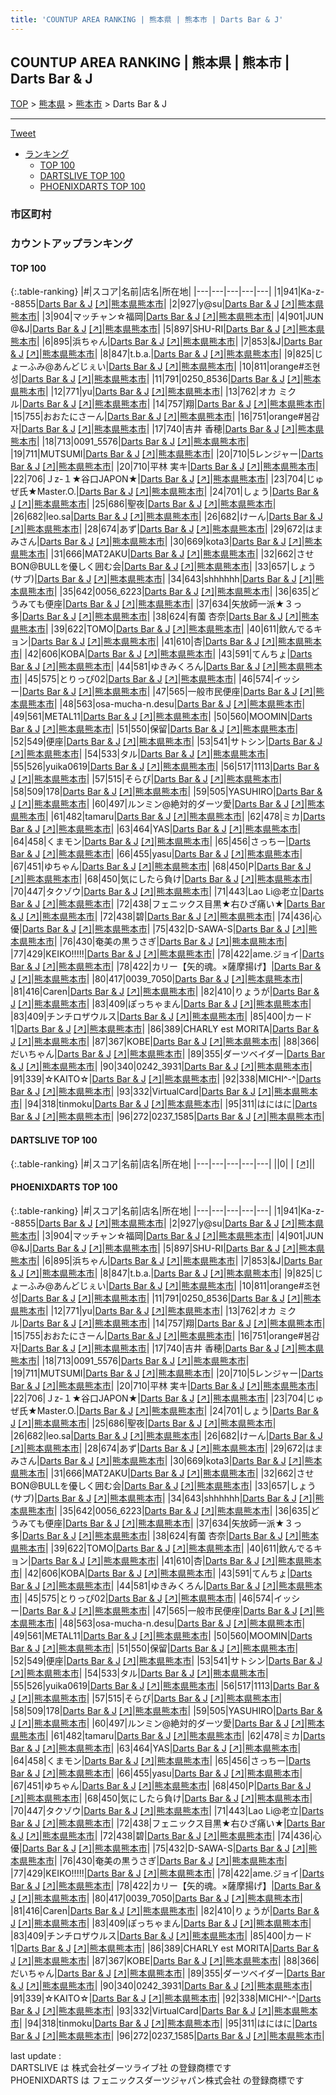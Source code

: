 ```yaml
---
title: 'COUNTUP AREA RANKING | 熊本県 | 熊本市 | Darts Bar & J'
---
```

## COUNTUP AREA RANKING | 熊本県 | 熊本市 | Darts Bar & J

[TOP](/darts/rank/) > [熊本県](/darts/rank/熊本県/) > [熊本市](/darts/rank/熊本県/熊本市/) > Darts Bar & J

___

<a href="https://twitter.com/share?ref_src=twsrc%5Etfw" data-text="COUNTUP AREA RANKING | 熊本県熊本市Darts Bar & J" class="twitter-share-button" data-hashtags="DARTSLIVE,PHOENIXDARTS,darts,ダーツ" data-show-count="false">Tweet</a>

* [ランキング](#カウントアップランキング)
    * [TOP 100](#top-100)
    * [DARTSLIVE TOP 100](#dartslive-top-100)
    * [PHOENIXDARTS TOP 100](#phoenixdarts-top-100)

### 市区町村

<ul>

</ul>

### カウントアップランキング

#### TOP 100



{:.table-ranking}
|#|スコア|名前|店名|所在地|
|---|---|---|---|---|
|1|941|<span class="rank-name-pd">Ka-z--8855</span>|<a href="/darts/rank/shops/91970.html">Darts Bar & J</a> <a href="https://vs.phoenixdarts.com/jp/shop/shopDetailInfo/s_91970?s_seq=91970">[↗]</a>|<a href="/darts/rank/熊本県/熊本市">熊本県熊本市</a>|
|2|927|<span class="rank-name-pd">y@su</span>|<a href="/darts/rank/shops/91970.html">Darts Bar & J</a> <a href="https://vs.phoenixdarts.com/jp/shop/shopDetailInfo/s_91970?s_seq=91970">[↗]</a>|<a href="/darts/rank/熊本県/熊本市">熊本県熊本市</a>|
|3|904|<span class="rank-name-pd">マッチャン☆福岡</span>|<a href="/darts/rank/shops/91970.html">Darts Bar & J</a> <a href="https://vs.phoenixdarts.com/jp/shop/shopDetailInfo/s_91970?s_seq=91970">[↗]</a>|<a href="/darts/rank/熊本県/熊本市">熊本県熊本市</a>|
|4|901|<span class="rank-name-pd">JUN @&amp;J</span>|<a href="/darts/rank/shops/91970.html">Darts Bar & J</a> <a href="https://vs.phoenixdarts.com/jp/shop/shopDetailInfo/s_91970?s_seq=91970">[↗]</a>|<a href="/darts/rank/熊本県/熊本市">熊本県熊本市</a>|
|5|897|<span class="rank-name-pd">SHU-RI</span>|<a href="/darts/rank/shops/91970.html">Darts Bar & J</a> <a href="https://vs.phoenixdarts.com/jp/shop/shopDetailInfo/s_91970?s_seq=91970">[↗]</a>|<a href="/darts/rank/熊本県/熊本市">熊本県熊本市</a>|
|6|895|<span class="rank-name-pd">浜ちゃん</span>|<a href="/darts/rank/shops/91970.html">Darts Bar & J</a> <a href="https://vs.phoenixdarts.com/jp/shop/shopDetailInfo/s_91970?s_seq=91970">[↗]</a>|<a href="/darts/rank/熊本県/熊本市">熊本県熊本市</a>|
|7|853|<span class="rank-name-pd">&amp;J</span>|<a href="/darts/rank/shops/91970.html">Darts Bar & J</a> <a href="https://vs.phoenixdarts.com/jp/shop/shopDetailInfo/s_91970?s_seq=91970">[↗]</a>|<a href="/darts/rank/熊本県/熊本市">熊本県熊本市</a>|
|8|847|<span class="rank-name-pd">t.b.a.</span>|<a href="/darts/rank/shops/91970.html">Darts Bar & J</a> <a href="https://vs.phoenixdarts.com/jp/shop/shopDetailInfo/s_91970?s_seq=91970">[↗]</a>|<a href="/darts/rank/熊本県/熊本市">熊本県熊本市</a>|
|9|825|<span class="rank-name-pd">じょーふみ@あんどじぇい</span>|<a href="/darts/rank/shops/91970.html">Darts Bar & J</a> <a href="https://vs.phoenixdarts.com/jp/shop/shopDetailInfo/s_91970?s_seq=91970">[↗]</a>|<a href="/darts/rank/熊本県/熊本市">熊本県熊本市</a>|
|10|811|<span class="rank-name-pd">orange#조현성</span>|<a href="/darts/rank/shops/91970.html">Darts Bar & J</a> <a href="https://vs.phoenixdarts.com/jp/shop/shopDetailInfo/s_91970?s_seq=91970">[↗]</a>|<a href="/darts/rank/熊本県/熊本市">熊本県熊本市</a>|
|11|791|<span class="rank-name-pd">0250_8536</span>|<a href="/darts/rank/shops/91970.html">Darts Bar & J</a> <a href="https://vs.phoenixdarts.com/jp/shop/shopDetailInfo/s_91970?s_seq=91970">[↗]</a>|<a href="/darts/rank/熊本県/熊本市">熊本県熊本市</a>|
|12|771|<span class="rank-name-pd">yu</span>|<a href="/darts/rank/shops/91970.html">Darts Bar & J</a> <a href="https://vs.phoenixdarts.com/jp/shop/shopDetailInfo/s_91970?s_seq=91970">[↗]</a>|<a href="/darts/rank/熊本県/熊本市">熊本県熊本市</a>|
|13|762|<span class="rank-name-pd">オカ ミクル</span>|<a href="/darts/rank/shops/91970.html">Darts Bar & J</a> <a href="https://vs.phoenixdarts.com/jp/shop/shopDetailInfo/s_91970?s_seq=91970">[↗]</a>|<a href="/darts/rank/熊本県/熊本市">熊本県熊本市</a>|
|14|757|<span class="rank-name-pd">翔</span>|<a href="/darts/rank/shops/91970.html">Darts Bar & J</a> <a href="https://vs.phoenixdarts.com/jp/shop/shopDetailInfo/s_91970?s_seq=91970">[↗]</a>|<a href="/darts/rank/熊本県/熊本市">熊本県熊本市</a>|
|15|755|<span class="rank-name-pd">おおたにさーん</span>|<a href="/darts/rank/shops/91970.html">Darts Bar & J</a> <a href="https://vs.phoenixdarts.com/jp/shop/shopDetailInfo/s_91970?s_seq=91970">[↗]</a>|<a href="/darts/rank/熊本県/熊本市">熊本県熊本市</a>|
|16|751|<span class="rank-name-pd">orange#봄감자</span>|<a href="/darts/rank/shops/91970.html">Darts Bar & J</a> <a href="https://vs.phoenixdarts.com/jp/shop/shopDetailInfo/s_91970?s_seq=91970">[↗]</a>|<a href="/darts/rank/熊本県/熊本市">熊本県熊本市</a>|
|17|740|<span class="rank-name-pd"><span class="pro-icon-pd"></span>吉井 香穂</span>|<a href="/darts/rank/shops/91970.html">Darts Bar & J</a> <a href="https://vs.phoenixdarts.com/jp/shop/shopDetailInfo/s_91970?s_seq=91970">[↗]</a>|<a href="/darts/rank/熊本県/熊本市">熊本県熊本市</a>|
|18|713|<span class="rank-name-pd">0091_5576</span>|<a href="/darts/rank/shops/91970.html">Darts Bar & J</a> <a href="https://vs.phoenixdarts.com/jp/shop/shopDetailInfo/s_91970?s_seq=91970">[↗]</a>|<a href="/darts/rank/熊本県/熊本市">熊本県熊本市</a>|
|19|711|<span class="rank-name-pd">MUTSUMI</span>|<a href="/darts/rank/shops/91970.html">Darts Bar & J</a> <a href="https://vs.phoenixdarts.com/jp/shop/shopDetailInfo/s_91970?s_seq=91970">[↗]</a>|<a href="/darts/rank/熊本県/熊本市">熊本県熊本市</a>|
|20|710|<span class="rank-name-pd">5レンジャー</span>|<a href="/darts/rank/shops/91970.html">Darts Bar & J</a> <a href="https://vs.phoenixdarts.com/jp/shop/shopDetailInfo/s_91970?s_seq=91970">[↗]</a>|<a href="/darts/rank/熊本県/熊本市">熊本県熊本市</a>|
|20|710|<span class="rank-name-pd">平林 実キ</span>|<a href="/darts/rank/shops/91970.html">Darts Bar & J</a> <a href="https://vs.phoenixdarts.com/jp/shop/shopDetailInfo/s_91970?s_seq=91970">[↗]</a>|<a href="/darts/rank/熊本県/熊本市">熊本県熊本市</a>|
|22|706|<span class="rank-name-pd">Ｊz-１★谷口JAPON★</span>|<a href="/darts/rank/shops/91970.html">Darts Bar & J</a> <a href="https://vs.phoenixdarts.com/jp/shop/shopDetailInfo/s_91970?s_seq=91970">[↗]</a>|<a href="/darts/rank/熊本県/熊本市">熊本県熊本市</a>|
|23|704|<span class="rank-name-pd">じゅぜ氏★Master.O.</span>|<a href="/darts/rank/shops/91970.html">Darts Bar & J</a> <a href="https://vs.phoenixdarts.com/jp/shop/shopDetailInfo/s_91970?s_seq=91970">[↗]</a>|<a href="/darts/rank/熊本県/熊本市">熊本県熊本市</a>|
|24|701|<span class="rank-name-pd">しょう</span>|<a href="/darts/rank/shops/91970.html">Darts Bar & J</a> <a href="https://vs.phoenixdarts.com/jp/shop/shopDetailInfo/s_91970?s_seq=91970">[↗]</a>|<a href="/darts/rank/熊本県/熊本市">熊本県熊本市</a>|
|25|686|<span class="rank-name-pd">聖夜</span>|<a href="/darts/rank/shops/91970.html">Darts Bar & J</a> <a href="https://vs.phoenixdarts.com/jp/shop/shopDetailInfo/s_91970?s_seq=91970">[↗]</a>|<a href="/darts/rank/熊本県/熊本市">熊本県熊本市</a>|
|26|682|<span class="rank-name-pd">leo.sa</span>|<a href="/darts/rank/shops/91970.html">Darts Bar & J</a> <a href="https://vs.phoenixdarts.com/jp/shop/shopDetailInfo/s_91970?s_seq=91970">[↗]</a>|<a href="/darts/rank/熊本県/熊本市">熊本県熊本市</a>|
|26|682|<span class="rank-name-pd">けーん</span>|<a href="/darts/rank/shops/91970.html">Darts Bar & J</a> <a href="https://vs.phoenixdarts.com/jp/shop/shopDetailInfo/s_91970?s_seq=91970">[↗]</a>|<a href="/darts/rank/熊本県/熊本市">熊本県熊本市</a>|
|28|674|<span class="rank-name-pd">あず</span>|<a href="/darts/rank/shops/91970.html">Darts Bar & J</a> <a href="https://vs.phoenixdarts.com/jp/shop/shopDetailInfo/s_91970?s_seq=91970">[↗]</a>|<a href="/darts/rank/熊本県/熊本市">熊本県熊本市</a>|
|29|672|<span class="rank-name-pd">はまみさん</span>|<a href="/darts/rank/shops/91970.html">Darts Bar & J</a> <a href="https://vs.phoenixdarts.com/jp/shop/shopDetailInfo/s_91970?s_seq=91970">[↗]</a>|<a href="/darts/rank/熊本県/熊本市">熊本県熊本市</a>|
|30|669|<span class="rank-name-pd">kota3</span>|<a href="/darts/rank/shops/91970.html">Darts Bar & J</a> <a href="https://vs.phoenixdarts.com/jp/shop/shopDetailInfo/s_91970?s_seq=91970">[↗]</a>|<a href="/darts/rank/熊本県/熊本市">熊本県熊本市</a>|
|31|666|<span class="rank-name-pd">MAT2AKU</span>|<a href="/darts/rank/shops/91970.html">Darts Bar & J</a> <a href="https://vs.phoenixdarts.com/jp/shop/shopDetailInfo/s_91970?s_seq=91970">[↗]</a>|<a href="/darts/rank/熊本県/熊本市">熊本県熊本市</a>|
|32|662|<span class="rank-name-pd">させBON@BULLを優しく囲む会</span>|<a href="/darts/rank/shops/91970.html">Darts Bar & J</a> <a href="https://vs.phoenixdarts.com/jp/shop/shopDetailInfo/s_91970?s_seq=91970">[↗]</a>|<a href="/darts/rank/熊本県/熊本市">熊本県熊本市</a>|
|33|657|<span class="rank-name-pd">しょう(サブ)</span>|<a href="/darts/rank/shops/91970.html">Darts Bar & J</a> <a href="https://vs.phoenixdarts.com/jp/shop/shopDetailInfo/s_91970?s_seq=91970">[↗]</a>|<a href="/darts/rank/熊本県/熊本市">熊本県熊本市</a>|
|34|643|<span class="rank-name-pd">shhhhhh</span>|<a href="/darts/rank/shops/91970.html">Darts Bar & J</a> <a href="https://vs.phoenixdarts.com/jp/shop/shopDetailInfo/s_91970?s_seq=91970">[↗]</a>|<a href="/darts/rank/熊本県/熊本市">熊本県熊本市</a>|
|35|642|<span class="rank-name-pd">0056_6223</span>|<a href="/darts/rank/shops/91970.html">Darts Bar & J</a> <a href="https://vs.phoenixdarts.com/jp/shop/shopDetailInfo/s_91970?s_seq=91970">[↗]</a>|<a href="/darts/rank/熊本県/熊本市">熊本県熊本市</a>|
|36|635|<span class="rank-name-pd">どうみても便座</span>|<a href="/darts/rank/shops/91970.html">Darts Bar & J</a> <a href="https://vs.phoenixdarts.com/jp/shop/shopDetailInfo/s_91970?s_seq=91970">[↗]</a>|<a href="/darts/rank/熊本県/熊本市">熊本県熊本市</a>|
|37|634|<span class="rank-name-pd">矢放師一派★３っ多</span>|<a href="/darts/rank/shops/91970.html">Darts Bar & J</a> <a href="https://vs.phoenixdarts.com/jp/shop/shopDetailInfo/s_91970?s_seq=91970">[↗]</a>|<a href="/darts/rank/熊本県/熊本市">熊本県熊本市</a>|
|38|624|<span class="rank-name-pd">有薗 杏奈</span>|<a href="/darts/rank/shops/91970.html">Darts Bar & J</a> <a href="https://vs.phoenixdarts.com/jp/shop/shopDetailInfo/s_91970?s_seq=91970">[↗]</a>|<a href="/darts/rank/熊本県/熊本市">熊本県熊本市</a>|
|39|622|<span class="rank-name-pd">TOMO</span>|<a href="/darts/rank/shops/91970.html">Darts Bar & J</a> <a href="https://vs.phoenixdarts.com/jp/shop/shopDetailInfo/s_91970?s_seq=91970">[↗]</a>|<a href="/darts/rank/熊本県/熊本市">熊本県熊本市</a>|
|40|611|<span class="rank-name-pd">飲んでるキョン</span>|<a href="/darts/rank/shops/91970.html">Darts Bar & J</a> <a href="https://vs.phoenixdarts.com/jp/shop/shopDetailInfo/s_91970?s_seq=91970">[↗]</a>|<a href="/darts/rank/熊本県/熊本市">熊本県熊本市</a>|
|41|610|<span class="rank-name-pd">杏</span>|<a href="/darts/rank/shops/91970.html">Darts Bar & J</a> <a href="https://vs.phoenixdarts.com/jp/shop/shopDetailInfo/s_91970?s_seq=91970">[↗]</a>|<a href="/darts/rank/熊本県/熊本市">熊本県熊本市</a>|
|42|606|<span class="rank-name-pd">KOBA</span>|<a href="/darts/rank/shops/91970.html">Darts Bar & J</a> <a href="https://vs.phoenixdarts.com/jp/shop/shopDetailInfo/s_91970?s_seq=91970">[↗]</a>|<a href="/darts/rank/熊本県/熊本市">熊本県熊本市</a>|
|43|591|<span class="rank-name-pd">てんちょ</span>|<a href="/darts/rank/shops/91970.html">Darts Bar & J</a> <a href="https://vs.phoenixdarts.com/jp/shop/shopDetailInfo/s_91970?s_seq=91970">[↗]</a>|<a href="/darts/rank/熊本県/熊本市">熊本県熊本市</a>|
|44|581|<span class="rank-name-pd">ゆきみくろん</span>|<a href="/darts/rank/shops/91970.html">Darts Bar & J</a> <a href="https://vs.phoenixdarts.com/jp/shop/shopDetailInfo/s_91970?s_seq=91970">[↗]</a>|<a href="/darts/rank/熊本県/熊本市">熊本県熊本市</a>|
|45|575|<span class="rank-name-pd">とりっぴ02</span>|<a href="/darts/rank/shops/91970.html">Darts Bar & J</a> <a href="https://vs.phoenixdarts.com/jp/shop/shopDetailInfo/s_91970?s_seq=91970">[↗]</a>|<a href="/darts/rank/熊本県/熊本市">熊本県熊本市</a>|
|46|574|<span class="rank-name-pd">イッシー</span>|<a href="/darts/rank/shops/91970.html">Darts Bar & J</a> <a href="https://vs.phoenixdarts.com/jp/shop/shopDetailInfo/s_91970?s_seq=91970">[↗]</a>|<a href="/darts/rank/熊本県/熊本市">熊本県熊本市</a>|
|47|565|<span class="rank-name-pd">一般市民便座</span>|<a href="/darts/rank/shops/91970.html">Darts Bar & J</a> <a href="https://vs.phoenixdarts.com/jp/shop/shopDetailInfo/s_91970?s_seq=91970">[↗]</a>|<a href="/darts/rank/熊本県/熊本市">熊本県熊本市</a>|
|48|563|<span class="rank-name-pd">osa-mucha-n.desu</span>|<a href="/darts/rank/shops/91970.html">Darts Bar & J</a> <a href="https://vs.phoenixdarts.com/jp/shop/shopDetailInfo/s_91970?s_seq=91970">[↗]</a>|<a href="/darts/rank/熊本県/熊本市">熊本県熊本市</a>|
|49|561|<span class="rank-name-pd">METAL11</span>|<a href="/darts/rank/shops/91970.html">Darts Bar & J</a> <a href="https://vs.phoenixdarts.com/jp/shop/shopDetailInfo/s_91970?s_seq=91970">[↗]</a>|<a href="/darts/rank/熊本県/熊本市">熊本県熊本市</a>|
|50|560|<span class="rank-name-pd">MOOMIN</span>|<a href="/darts/rank/shops/91970.html">Darts Bar & J</a> <a href="https://vs.phoenixdarts.com/jp/shop/shopDetailInfo/s_91970?s_seq=91970">[↗]</a>|<a href="/darts/rank/熊本県/熊本市">熊本県熊本市</a>|
|51|550|<span class="rank-name-pd">保留</span>|<a href="/darts/rank/shops/91970.html">Darts Bar & J</a> <a href="https://vs.phoenixdarts.com/jp/shop/shopDetailInfo/s_91970?s_seq=91970">[↗]</a>|<a href="/darts/rank/熊本県/熊本市">熊本県熊本市</a>|
|52|549|<span class="rank-name-pd">便座</span>|<a href="/darts/rank/shops/91970.html">Darts Bar & J</a> <a href="https://vs.phoenixdarts.com/jp/shop/shopDetailInfo/s_91970?s_seq=91970">[↗]</a>|<a href="/darts/rank/熊本県/熊本市">熊本県熊本市</a>|
|53|541|<span class="rank-name-pd">サトシン</span>|<a href="/darts/rank/shops/91970.html">Darts Bar & J</a> <a href="https://vs.phoenixdarts.com/jp/shop/shopDetailInfo/s_91970?s_seq=91970">[↗]</a>|<a href="/darts/rank/熊本県/熊本市">熊本県熊本市</a>|
|54|533|<span class="rank-name-pd">タル</span>|<a href="/darts/rank/shops/91970.html">Darts Bar & J</a> <a href="https://vs.phoenixdarts.com/jp/shop/shopDetailInfo/s_91970?s_seq=91970">[↗]</a>|<a href="/darts/rank/熊本県/熊本市">熊本県熊本市</a>|
|55|526|<span class="rank-name-pd">yuika0619</span>|<a href="/darts/rank/shops/91970.html">Darts Bar & J</a> <a href="https://vs.phoenixdarts.com/jp/shop/shopDetailInfo/s_91970?s_seq=91970">[↗]</a>|<a href="/darts/rank/熊本県/熊本市">熊本県熊本市</a>|
|56|517|<span class="rank-name-pd">1113</span>|<a href="/darts/rank/shops/91970.html">Darts Bar & J</a> <a href="https://vs.phoenixdarts.com/jp/shop/shopDetailInfo/s_91970?s_seq=91970">[↗]</a>|<a href="/darts/rank/熊本県/熊本市">熊本県熊本市</a>|
|57|515|<span class="rank-name-pd">そらぴ</span>|<a href="/darts/rank/shops/91970.html">Darts Bar & J</a> <a href="https://vs.phoenixdarts.com/jp/shop/shopDetailInfo/s_91970?s_seq=91970">[↗]</a>|<a href="/darts/rank/熊本県/熊本市">熊本県熊本市</a>|
|58|509|<span class="rank-name-pd">178</span>|<a href="/darts/rank/shops/91970.html">Darts Bar & J</a> <a href="https://vs.phoenixdarts.com/jp/shop/shopDetailInfo/s_91970?s_seq=91970">[↗]</a>|<a href="/darts/rank/熊本県/熊本市">熊本県熊本市</a>|
|59|505|<span class="rank-name-pd">YASUHIRO</span>|<a href="/darts/rank/shops/91970.html">Darts Bar & J</a> <a href="https://vs.phoenixdarts.com/jp/shop/shopDetailInfo/s_91970?s_seq=91970">[↗]</a>|<a href="/darts/rank/熊本県/熊本市">熊本県熊本市</a>|
|60|497|<span class="rank-name-pd">ルンミン@絶対的ダーツ愛</span>|<a href="/darts/rank/shops/91970.html">Darts Bar & J</a> <a href="https://vs.phoenixdarts.com/jp/shop/shopDetailInfo/s_91970?s_seq=91970">[↗]</a>|<a href="/darts/rank/熊本県/熊本市">熊本県熊本市</a>|
|61|482|<span class="rank-name-pd">tamaru</span>|<a href="/darts/rank/shops/91970.html">Darts Bar & J</a> <a href="https://vs.phoenixdarts.com/jp/shop/shopDetailInfo/s_91970?s_seq=91970">[↗]</a>|<a href="/darts/rank/熊本県/熊本市">熊本県熊本市</a>|
|62|478|<span class="rank-name-pd">ミカ</span>|<a href="/darts/rank/shops/91970.html">Darts Bar & J</a> <a href="https://vs.phoenixdarts.com/jp/shop/shopDetailInfo/s_91970?s_seq=91970">[↗]</a>|<a href="/darts/rank/熊本県/熊本市">熊本県熊本市</a>|
|63|464|<span class="rank-name-pd">YAS</span>|<a href="/darts/rank/shops/91970.html">Darts Bar & J</a> <a href="https://vs.phoenixdarts.com/jp/shop/shopDetailInfo/s_91970?s_seq=91970">[↗]</a>|<a href="/darts/rank/熊本県/熊本市">熊本県熊本市</a>|
|64|458|<span class="rank-name-pd">くまモン</span>|<a href="/darts/rank/shops/91970.html">Darts Bar & J</a> <a href="https://vs.phoenixdarts.com/jp/shop/shopDetailInfo/s_91970?s_seq=91970">[↗]</a>|<a href="/darts/rank/熊本県/熊本市">熊本県熊本市</a>|
|65|456|<span class="rank-name-pd">さっちー</span>|<a href="/darts/rank/shops/91970.html">Darts Bar & J</a> <a href="https://vs.phoenixdarts.com/jp/shop/shopDetailInfo/s_91970?s_seq=91970">[↗]</a>|<a href="/darts/rank/熊本県/熊本市">熊本県熊本市</a>|
|66|455|<span class="rank-name-pd">yasu</span>|<a href="/darts/rank/shops/91970.html">Darts Bar & J</a> <a href="https://vs.phoenixdarts.com/jp/shop/shopDetailInfo/s_91970?s_seq=91970">[↗]</a>|<a href="/darts/rank/熊本県/熊本市">熊本県熊本市</a>|
|67|451|<span class="rank-name-pd">ゆちゃん</span>|<a href="/darts/rank/shops/91970.html">Darts Bar & J</a> <a href="https://vs.phoenixdarts.com/jp/shop/shopDetailInfo/s_91970?s_seq=91970">[↗]</a>|<a href="/darts/rank/熊本県/熊本市">熊本県熊本市</a>|
|68|450|<span class="rank-name-pd">P</span>|<a href="/darts/rank/shops/91970.html">Darts Bar & J</a> <a href="https://vs.phoenixdarts.com/jp/shop/shopDetailInfo/s_91970?s_seq=91970">[↗]</a>|<a href="/darts/rank/熊本県/熊本市">熊本県熊本市</a>|
|68|450|<span class="rank-name-pd">気にしたら負け</span>|<a href="/darts/rank/shops/91970.html">Darts Bar & J</a> <a href="https://vs.phoenixdarts.com/jp/shop/shopDetailInfo/s_91970?s_seq=91970">[↗]</a>|<a href="/darts/rank/熊本県/熊本市">熊本県熊本市</a>|
|70|447|<span class="rank-name-pd">タクゾウ</span>|<a href="/darts/rank/shops/91970.html">Darts Bar & J</a> <a href="https://vs.phoenixdarts.com/jp/shop/shopDetailInfo/s_91970?s_seq=91970">[↗]</a>|<a href="/darts/rank/熊本県/熊本市">熊本県熊本市</a>|
|71|443|<span class="rank-name-pd">Lao Li@老立</span>|<a href="/darts/rank/shops/91970.html">Darts Bar & J</a> <a href="https://vs.phoenixdarts.com/jp/shop/shopDetailInfo/s_91970?s_seq=91970">[↗]</a>|<a href="/darts/rank/熊本県/熊本市">熊本県熊本市</a>|
|72|438|<span class="rank-name-pd">フェニックス目黒★右ひざ痛い★</span>|<a href="/darts/rank/shops/91970.html">Darts Bar & J</a> <a href="https://vs.phoenixdarts.com/jp/shop/shopDetailInfo/s_91970?s_seq=91970">[↗]</a>|<a href="/darts/rank/熊本県/熊本市">熊本県熊本市</a>|
|72|438|<span class="rank-name-pd">碧</span>|<a href="/darts/rank/shops/91970.html">Darts Bar & J</a> <a href="https://vs.phoenixdarts.com/jp/shop/shopDetailInfo/s_91970?s_seq=91970">[↗]</a>|<a href="/darts/rank/熊本県/熊本市">熊本県熊本市</a>|
|74|436|<span class="rank-name-pd">心優</span>|<a href="/darts/rank/shops/91970.html">Darts Bar & J</a> <a href="https://vs.phoenixdarts.com/jp/shop/shopDetailInfo/s_91970?s_seq=91970">[↗]</a>|<a href="/darts/rank/熊本県/熊本市">熊本県熊本市</a>|
|75|432|<span class="rank-name-pd">D-SAWA-S</span>|<a href="/darts/rank/shops/91970.html">Darts Bar & J</a> <a href="https://vs.phoenixdarts.com/jp/shop/shopDetailInfo/s_91970?s_seq=91970">[↗]</a>|<a href="/darts/rank/熊本県/熊本市">熊本県熊本市</a>|
|76|430|<span class="rank-name-pd">奄美の黒うさぎ</span>|<a href="/darts/rank/shops/91970.html">Darts Bar & J</a> <a href="https://vs.phoenixdarts.com/jp/shop/shopDetailInfo/s_91970?s_seq=91970">[↗]</a>|<a href="/darts/rank/熊本県/熊本市">熊本県熊本市</a>|
|77|429|<span class="rank-name-pd">KEIKO!!!!!</span>|<a href="/darts/rank/shops/91970.html">Darts Bar & J</a> <a href="https://vs.phoenixdarts.com/jp/shop/shopDetailInfo/s_91970?s_seq=91970">[↗]</a>|<a href="/darts/rank/熊本県/熊本市">熊本県熊本市</a>|
|78|422|<span class="rank-name-pd">ame.ジョイ</span>|<a href="/darts/rank/shops/91970.html">Darts Bar & J</a> <a href="https://vs.phoenixdarts.com/jp/shop/shopDetailInfo/s_91970?s_seq=91970">[↗]</a>|<a href="/darts/rank/熊本県/熊本市">熊本県熊本市</a>|
|78|422|<span class="rank-name-pd">カリー【矢的魂。×薩摩揚げ】</span>|<a href="/darts/rank/shops/91970.html">Darts Bar & J</a> <a href="https://vs.phoenixdarts.com/jp/shop/shopDetailInfo/s_91970?s_seq=91970">[↗]</a>|<a href="/darts/rank/熊本県/熊本市">熊本県熊本市</a>|
|80|417|<span class="rank-name-pd">0039_7050</span>|<a href="/darts/rank/shops/91970.html">Darts Bar & J</a> <a href="https://vs.phoenixdarts.com/jp/shop/shopDetailInfo/s_91970?s_seq=91970">[↗]</a>|<a href="/darts/rank/熊本県/熊本市">熊本県熊本市</a>|
|81|416|<span class="rank-name-pd">Caren</span>|<a href="/darts/rank/shops/91970.html">Darts Bar & J</a> <a href="https://vs.phoenixdarts.com/jp/shop/shopDetailInfo/s_91970?s_seq=91970">[↗]</a>|<a href="/darts/rank/熊本県/熊本市">熊本県熊本市</a>|
|82|410|<span class="rank-name-pd">りょうが</span>|<a href="/darts/rank/shops/91970.html">Darts Bar & J</a> <a href="https://vs.phoenixdarts.com/jp/shop/shopDetailInfo/s_91970?s_seq=91970">[↗]</a>|<a href="/darts/rank/熊本県/熊本市">熊本県熊本市</a>|
|83|409|<span class="rank-name-pd">ぽっちゃまん</span>|<a href="/darts/rank/shops/91970.html">Darts Bar & J</a> <a href="https://vs.phoenixdarts.com/jp/shop/shopDetailInfo/s_91970?s_seq=91970">[↗]</a>|<a href="/darts/rank/熊本県/熊本市">熊本県熊本市</a>|
|83|409|<span class="rank-name-pd">チンチロザウルス</span>|<a href="/darts/rank/shops/91970.html">Darts Bar & J</a> <a href="https://vs.phoenixdarts.com/jp/shop/shopDetailInfo/s_91970?s_seq=91970">[↗]</a>|<a href="/darts/rank/熊本県/熊本市">熊本県熊本市</a>|
|85|400|<span class="rank-name-pd">カード1</span>|<a href="/darts/rank/shops/91970.html">Darts Bar & J</a> <a href="https://vs.phoenixdarts.com/jp/shop/shopDetailInfo/s_91970?s_seq=91970">[↗]</a>|<a href="/darts/rank/熊本県/熊本市">熊本県熊本市</a>|
|86|389|<span class="rank-name-pd">CHARLY est MORITA</span>|<a href="/darts/rank/shops/91970.html">Darts Bar & J</a> <a href="https://vs.phoenixdarts.com/jp/shop/shopDetailInfo/s_91970?s_seq=91970">[↗]</a>|<a href="/darts/rank/熊本県/熊本市">熊本県熊本市</a>|
|87|367|<span class="rank-name-pd">KOBE</span>|<a href="/darts/rank/shops/91970.html">Darts Bar & J</a> <a href="https://vs.phoenixdarts.com/jp/shop/shopDetailInfo/s_91970?s_seq=91970">[↗]</a>|<a href="/darts/rank/熊本県/熊本市">熊本県熊本市</a>|
|88|366|<span class="rank-name-pd">だいちゃん</span>|<a href="/darts/rank/shops/91970.html">Darts Bar & J</a> <a href="https://vs.phoenixdarts.com/jp/shop/shopDetailInfo/s_91970?s_seq=91970">[↗]</a>|<a href="/darts/rank/熊本県/熊本市">熊本県熊本市</a>|
|89|355|<span class="rank-name-pd">ダーツベイダー</span>|<a href="/darts/rank/shops/91970.html">Darts Bar & J</a> <a href="https://vs.phoenixdarts.com/jp/shop/shopDetailInfo/s_91970?s_seq=91970">[↗]</a>|<a href="/darts/rank/熊本県/熊本市">熊本県熊本市</a>|
|90|340|<span class="rank-name-pd">0242_3931</span>|<a href="/darts/rank/shops/91970.html">Darts Bar & J</a> <a href="https://vs.phoenixdarts.com/jp/shop/shopDetailInfo/s_91970?s_seq=91970">[↗]</a>|<a href="/darts/rank/熊本県/熊本市">熊本県熊本市</a>|
|91|339|<span class="rank-name-pd">☆KAITO☆</span>|<a href="/darts/rank/shops/91970.html">Darts Bar & J</a> <a href="https://vs.phoenixdarts.com/jp/shop/shopDetailInfo/s_91970?s_seq=91970">[↗]</a>|<a href="/darts/rank/熊本県/熊本市">熊本県熊本市</a>|
|92|338|<span class="rank-name-pd">MICHI^-^</span>|<a href="/darts/rank/shops/91970.html">Darts Bar & J</a> <a href="https://vs.phoenixdarts.com/jp/shop/shopDetailInfo/s_91970?s_seq=91970">[↗]</a>|<a href="/darts/rank/熊本県/熊本市">熊本県熊本市</a>|
|93|332|<span class="rank-name-pd">VirtualCard</span>|<a href="/darts/rank/shops/91970.html">Darts Bar & J</a> <a href="https://vs.phoenixdarts.com/jp/shop/shopDetailInfo/s_91970?s_seq=91970">[↗]</a>|<a href="/darts/rank/熊本県/熊本市">熊本県熊本市</a>|
|94|318|<span class="rank-name-pd">tinmoku</span>|<a href="/darts/rank/shops/91970.html">Darts Bar & J</a> <a href="https://vs.phoenixdarts.com/jp/shop/shopDetailInfo/s_91970?s_seq=91970">[↗]</a>|<a href="/darts/rank/熊本県/熊本市">熊本県熊本市</a>|
|95|311|<span class="rank-name-pd">はにはに</span>|<a href="/darts/rank/shops/91970.html">Darts Bar & J</a> <a href="https://vs.phoenixdarts.com/jp/shop/shopDetailInfo/s_91970?s_seq=91970">[↗]</a>|<a href="/darts/rank/熊本県/熊本市">熊本県熊本市</a>|
|96|272|<span class="rank-name-pd">0237_1585</span>|<a href="/darts/rank/shops/91970.html">Darts Bar & J</a> <a href="https://vs.phoenixdarts.com/jp/shop/shopDetailInfo/s_91970?s_seq=91970">[↗]</a>|<a href="/darts/rank/熊本県/熊本市">熊本県熊本市</a>|


#### DARTSLIVE TOP 100



{:.table-ranking}
|#|スコア|名前|店名|所在地|
|---|---|---|---|---|
||0|<span class="rank-name-dl"> </span>|<a href="/darts/rank/shops/.html"></a> <a href="">[↗]</a>|<a href="/darts/rank//"></a>|


#### PHOENIXDARTS TOP 100



{:.table-ranking}
|#|スコア|名前|店名|所在地|
|---|---|---|---|---|
|1|941|<span class="rank-name-pd">Ka-z--8855</span>|<a href="/darts/rank/shops/91970.html">Darts Bar & J</a> <a href="https://vs.phoenixdarts.com/jp/shop/shopDetailInfo/s_91970?s_seq=91970">[↗]</a>|<a href="/darts/rank/熊本県/熊本市">熊本県熊本市</a>|
|2|927|<span class="rank-name-pd">y@su</span>|<a href="/darts/rank/shops/91970.html">Darts Bar & J</a> <a href="https://vs.phoenixdarts.com/jp/shop/shopDetailInfo/s_91970?s_seq=91970">[↗]</a>|<a href="/darts/rank/熊本県/熊本市">熊本県熊本市</a>|
|3|904|<span class="rank-name-pd">マッチャン☆福岡</span>|<a href="/darts/rank/shops/91970.html">Darts Bar & J</a> <a href="https://vs.phoenixdarts.com/jp/shop/shopDetailInfo/s_91970?s_seq=91970">[↗]</a>|<a href="/darts/rank/熊本県/熊本市">熊本県熊本市</a>|
|4|901|<span class="rank-name-pd">JUN @&amp;J</span>|<a href="/darts/rank/shops/91970.html">Darts Bar & J</a> <a href="https://vs.phoenixdarts.com/jp/shop/shopDetailInfo/s_91970?s_seq=91970">[↗]</a>|<a href="/darts/rank/熊本県/熊本市">熊本県熊本市</a>|
|5|897|<span class="rank-name-pd">SHU-RI</span>|<a href="/darts/rank/shops/91970.html">Darts Bar & J</a> <a href="https://vs.phoenixdarts.com/jp/shop/shopDetailInfo/s_91970?s_seq=91970">[↗]</a>|<a href="/darts/rank/熊本県/熊本市">熊本県熊本市</a>|
|6|895|<span class="rank-name-pd">浜ちゃん</span>|<a href="/darts/rank/shops/91970.html">Darts Bar & J</a> <a href="https://vs.phoenixdarts.com/jp/shop/shopDetailInfo/s_91970?s_seq=91970">[↗]</a>|<a href="/darts/rank/熊本県/熊本市">熊本県熊本市</a>|
|7|853|<span class="rank-name-pd">&amp;J</span>|<a href="/darts/rank/shops/91970.html">Darts Bar & J</a> <a href="https://vs.phoenixdarts.com/jp/shop/shopDetailInfo/s_91970?s_seq=91970">[↗]</a>|<a href="/darts/rank/熊本県/熊本市">熊本県熊本市</a>|
|8|847|<span class="rank-name-pd">t.b.a.</span>|<a href="/darts/rank/shops/91970.html">Darts Bar & J</a> <a href="https://vs.phoenixdarts.com/jp/shop/shopDetailInfo/s_91970?s_seq=91970">[↗]</a>|<a href="/darts/rank/熊本県/熊本市">熊本県熊本市</a>|
|9|825|<span class="rank-name-pd">じょーふみ@あんどじぇい</span>|<a href="/darts/rank/shops/91970.html">Darts Bar & J</a> <a href="https://vs.phoenixdarts.com/jp/shop/shopDetailInfo/s_91970?s_seq=91970">[↗]</a>|<a href="/darts/rank/熊本県/熊本市">熊本県熊本市</a>|
|10|811|<span class="rank-name-pd">orange#조현성</span>|<a href="/darts/rank/shops/91970.html">Darts Bar & J</a> <a href="https://vs.phoenixdarts.com/jp/shop/shopDetailInfo/s_91970?s_seq=91970">[↗]</a>|<a href="/darts/rank/熊本県/熊本市">熊本県熊本市</a>|
|11|791|<span class="rank-name-pd">0250_8536</span>|<a href="/darts/rank/shops/91970.html">Darts Bar & J</a> <a href="https://vs.phoenixdarts.com/jp/shop/shopDetailInfo/s_91970?s_seq=91970">[↗]</a>|<a href="/darts/rank/熊本県/熊本市">熊本県熊本市</a>|
|12|771|<span class="rank-name-pd">yu</span>|<a href="/darts/rank/shops/91970.html">Darts Bar & J</a> <a href="https://vs.phoenixdarts.com/jp/shop/shopDetailInfo/s_91970?s_seq=91970">[↗]</a>|<a href="/darts/rank/熊本県/熊本市">熊本県熊本市</a>|
|13|762|<span class="rank-name-pd">オカ ミクル</span>|<a href="/darts/rank/shops/91970.html">Darts Bar & J</a> <a href="https://vs.phoenixdarts.com/jp/shop/shopDetailInfo/s_91970?s_seq=91970">[↗]</a>|<a href="/darts/rank/熊本県/熊本市">熊本県熊本市</a>|
|14|757|<span class="rank-name-pd">翔</span>|<a href="/darts/rank/shops/91970.html">Darts Bar & J</a> <a href="https://vs.phoenixdarts.com/jp/shop/shopDetailInfo/s_91970?s_seq=91970">[↗]</a>|<a href="/darts/rank/熊本県/熊本市">熊本県熊本市</a>|
|15|755|<span class="rank-name-pd">おおたにさーん</span>|<a href="/darts/rank/shops/91970.html">Darts Bar & J</a> <a href="https://vs.phoenixdarts.com/jp/shop/shopDetailInfo/s_91970?s_seq=91970">[↗]</a>|<a href="/darts/rank/熊本県/熊本市">熊本県熊本市</a>|
|16|751|<span class="rank-name-pd">orange#봄감자</span>|<a href="/darts/rank/shops/91970.html">Darts Bar & J</a> <a href="https://vs.phoenixdarts.com/jp/shop/shopDetailInfo/s_91970?s_seq=91970">[↗]</a>|<a href="/darts/rank/熊本県/熊本市">熊本県熊本市</a>|
|17|740|<span class="rank-name-pd"><span class="pro-icon-pd"></span>吉井 香穂</span>|<a href="/darts/rank/shops/91970.html">Darts Bar & J</a> <a href="https://vs.phoenixdarts.com/jp/shop/shopDetailInfo/s_91970?s_seq=91970">[↗]</a>|<a href="/darts/rank/熊本県/熊本市">熊本県熊本市</a>|
|18|713|<span class="rank-name-pd">0091_5576</span>|<a href="/darts/rank/shops/91970.html">Darts Bar & J</a> <a href="https://vs.phoenixdarts.com/jp/shop/shopDetailInfo/s_91970?s_seq=91970">[↗]</a>|<a href="/darts/rank/熊本県/熊本市">熊本県熊本市</a>|
|19|711|<span class="rank-name-pd">MUTSUMI</span>|<a href="/darts/rank/shops/91970.html">Darts Bar & J</a> <a href="https://vs.phoenixdarts.com/jp/shop/shopDetailInfo/s_91970?s_seq=91970">[↗]</a>|<a href="/darts/rank/熊本県/熊本市">熊本県熊本市</a>|
|20|710|<span class="rank-name-pd">5レンジャー</span>|<a href="/darts/rank/shops/91970.html">Darts Bar & J</a> <a href="https://vs.phoenixdarts.com/jp/shop/shopDetailInfo/s_91970?s_seq=91970">[↗]</a>|<a href="/darts/rank/熊本県/熊本市">熊本県熊本市</a>|
|20|710|<span class="rank-name-pd">平林 実キ</span>|<a href="/darts/rank/shops/91970.html">Darts Bar & J</a> <a href="https://vs.phoenixdarts.com/jp/shop/shopDetailInfo/s_91970?s_seq=91970">[↗]</a>|<a href="/darts/rank/熊本県/熊本市">熊本県熊本市</a>|
|22|706|<span class="rank-name-pd">Ｊz-１★谷口JAPON★</span>|<a href="/darts/rank/shops/91970.html">Darts Bar & J</a> <a href="https://vs.phoenixdarts.com/jp/shop/shopDetailInfo/s_91970?s_seq=91970">[↗]</a>|<a href="/darts/rank/熊本県/熊本市">熊本県熊本市</a>|
|23|704|<span class="rank-name-pd">じゅぜ氏★Master.O.</span>|<a href="/darts/rank/shops/91970.html">Darts Bar & J</a> <a href="https://vs.phoenixdarts.com/jp/shop/shopDetailInfo/s_91970?s_seq=91970">[↗]</a>|<a href="/darts/rank/熊本県/熊本市">熊本県熊本市</a>|
|24|701|<span class="rank-name-pd">しょう</span>|<a href="/darts/rank/shops/91970.html">Darts Bar & J</a> <a href="https://vs.phoenixdarts.com/jp/shop/shopDetailInfo/s_91970?s_seq=91970">[↗]</a>|<a href="/darts/rank/熊本県/熊本市">熊本県熊本市</a>|
|25|686|<span class="rank-name-pd">聖夜</span>|<a href="/darts/rank/shops/91970.html">Darts Bar & J</a> <a href="https://vs.phoenixdarts.com/jp/shop/shopDetailInfo/s_91970?s_seq=91970">[↗]</a>|<a href="/darts/rank/熊本県/熊本市">熊本県熊本市</a>|
|26|682|<span class="rank-name-pd">leo.sa</span>|<a href="/darts/rank/shops/91970.html">Darts Bar & J</a> <a href="https://vs.phoenixdarts.com/jp/shop/shopDetailInfo/s_91970?s_seq=91970">[↗]</a>|<a href="/darts/rank/熊本県/熊本市">熊本県熊本市</a>|
|26|682|<span class="rank-name-pd">けーん</span>|<a href="/darts/rank/shops/91970.html">Darts Bar & J</a> <a href="https://vs.phoenixdarts.com/jp/shop/shopDetailInfo/s_91970?s_seq=91970">[↗]</a>|<a href="/darts/rank/熊本県/熊本市">熊本県熊本市</a>|
|28|674|<span class="rank-name-pd">あず</span>|<a href="/darts/rank/shops/91970.html">Darts Bar & J</a> <a href="https://vs.phoenixdarts.com/jp/shop/shopDetailInfo/s_91970?s_seq=91970">[↗]</a>|<a href="/darts/rank/熊本県/熊本市">熊本県熊本市</a>|
|29|672|<span class="rank-name-pd">はまみさん</span>|<a href="/darts/rank/shops/91970.html">Darts Bar & J</a> <a href="https://vs.phoenixdarts.com/jp/shop/shopDetailInfo/s_91970?s_seq=91970">[↗]</a>|<a href="/darts/rank/熊本県/熊本市">熊本県熊本市</a>|
|30|669|<span class="rank-name-pd">kota3</span>|<a href="/darts/rank/shops/91970.html">Darts Bar & J</a> <a href="https://vs.phoenixdarts.com/jp/shop/shopDetailInfo/s_91970?s_seq=91970">[↗]</a>|<a href="/darts/rank/熊本県/熊本市">熊本県熊本市</a>|
|31|666|<span class="rank-name-pd">MAT2AKU</span>|<a href="/darts/rank/shops/91970.html">Darts Bar & J</a> <a href="https://vs.phoenixdarts.com/jp/shop/shopDetailInfo/s_91970?s_seq=91970">[↗]</a>|<a href="/darts/rank/熊本県/熊本市">熊本県熊本市</a>|
|32|662|<span class="rank-name-pd">させBON@BULLを優しく囲む会</span>|<a href="/darts/rank/shops/91970.html">Darts Bar & J</a> <a href="https://vs.phoenixdarts.com/jp/shop/shopDetailInfo/s_91970?s_seq=91970">[↗]</a>|<a href="/darts/rank/熊本県/熊本市">熊本県熊本市</a>|
|33|657|<span class="rank-name-pd">しょう(サブ)</span>|<a href="/darts/rank/shops/91970.html">Darts Bar & J</a> <a href="https://vs.phoenixdarts.com/jp/shop/shopDetailInfo/s_91970?s_seq=91970">[↗]</a>|<a href="/darts/rank/熊本県/熊本市">熊本県熊本市</a>|
|34|643|<span class="rank-name-pd">shhhhhh</span>|<a href="/darts/rank/shops/91970.html">Darts Bar & J</a> <a href="https://vs.phoenixdarts.com/jp/shop/shopDetailInfo/s_91970?s_seq=91970">[↗]</a>|<a href="/darts/rank/熊本県/熊本市">熊本県熊本市</a>|
|35|642|<span class="rank-name-pd">0056_6223</span>|<a href="/darts/rank/shops/91970.html">Darts Bar & J</a> <a href="https://vs.phoenixdarts.com/jp/shop/shopDetailInfo/s_91970?s_seq=91970">[↗]</a>|<a href="/darts/rank/熊本県/熊本市">熊本県熊本市</a>|
|36|635|<span class="rank-name-pd">どうみても便座</span>|<a href="/darts/rank/shops/91970.html">Darts Bar & J</a> <a href="https://vs.phoenixdarts.com/jp/shop/shopDetailInfo/s_91970?s_seq=91970">[↗]</a>|<a href="/darts/rank/熊本県/熊本市">熊本県熊本市</a>|
|37|634|<span class="rank-name-pd">矢放師一派★３っ多</span>|<a href="/darts/rank/shops/91970.html">Darts Bar & J</a> <a href="https://vs.phoenixdarts.com/jp/shop/shopDetailInfo/s_91970?s_seq=91970">[↗]</a>|<a href="/darts/rank/熊本県/熊本市">熊本県熊本市</a>|
|38|624|<span class="rank-name-pd">有薗 杏奈</span>|<a href="/darts/rank/shops/91970.html">Darts Bar & J</a> <a href="https://vs.phoenixdarts.com/jp/shop/shopDetailInfo/s_91970?s_seq=91970">[↗]</a>|<a href="/darts/rank/熊本県/熊本市">熊本県熊本市</a>|
|39|622|<span class="rank-name-pd">TOMO</span>|<a href="/darts/rank/shops/91970.html">Darts Bar & J</a> <a href="https://vs.phoenixdarts.com/jp/shop/shopDetailInfo/s_91970?s_seq=91970">[↗]</a>|<a href="/darts/rank/熊本県/熊本市">熊本県熊本市</a>|
|40|611|<span class="rank-name-pd">飲んでるキョン</span>|<a href="/darts/rank/shops/91970.html">Darts Bar & J</a> <a href="https://vs.phoenixdarts.com/jp/shop/shopDetailInfo/s_91970?s_seq=91970">[↗]</a>|<a href="/darts/rank/熊本県/熊本市">熊本県熊本市</a>|
|41|610|<span class="rank-name-pd">杏</span>|<a href="/darts/rank/shops/91970.html">Darts Bar & J</a> <a href="https://vs.phoenixdarts.com/jp/shop/shopDetailInfo/s_91970?s_seq=91970">[↗]</a>|<a href="/darts/rank/熊本県/熊本市">熊本県熊本市</a>|
|42|606|<span class="rank-name-pd">KOBA</span>|<a href="/darts/rank/shops/91970.html">Darts Bar & J</a> <a href="https://vs.phoenixdarts.com/jp/shop/shopDetailInfo/s_91970?s_seq=91970">[↗]</a>|<a href="/darts/rank/熊本県/熊本市">熊本県熊本市</a>|
|43|591|<span class="rank-name-pd">てんちょ</span>|<a href="/darts/rank/shops/91970.html">Darts Bar & J</a> <a href="https://vs.phoenixdarts.com/jp/shop/shopDetailInfo/s_91970?s_seq=91970">[↗]</a>|<a href="/darts/rank/熊本県/熊本市">熊本県熊本市</a>|
|44|581|<span class="rank-name-pd">ゆきみくろん</span>|<a href="/darts/rank/shops/91970.html">Darts Bar & J</a> <a href="https://vs.phoenixdarts.com/jp/shop/shopDetailInfo/s_91970?s_seq=91970">[↗]</a>|<a href="/darts/rank/熊本県/熊本市">熊本県熊本市</a>|
|45|575|<span class="rank-name-pd">とりっぴ02</span>|<a href="/darts/rank/shops/91970.html">Darts Bar & J</a> <a href="https://vs.phoenixdarts.com/jp/shop/shopDetailInfo/s_91970?s_seq=91970">[↗]</a>|<a href="/darts/rank/熊本県/熊本市">熊本県熊本市</a>|
|46|574|<span class="rank-name-pd">イッシー</span>|<a href="/darts/rank/shops/91970.html">Darts Bar & J</a> <a href="https://vs.phoenixdarts.com/jp/shop/shopDetailInfo/s_91970?s_seq=91970">[↗]</a>|<a href="/darts/rank/熊本県/熊本市">熊本県熊本市</a>|
|47|565|<span class="rank-name-pd">一般市民便座</span>|<a href="/darts/rank/shops/91970.html">Darts Bar & J</a> <a href="https://vs.phoenixdarts.com/jp/shop/shopDetailInfo/s_91970?s_seq=91970">[↗]</a>|<a href="/darts/rank/熊本県/熊本市">熊本県熊本市</a>|
|48|563|<span class="rank-name-pd">osa-mucha-n.desu</span>|<a href="/darts/rank/shops/91970.html">Darts Bar & J</a> <a href="https://vs.phoenixdarts.com/jp/shop/shopDetailInfo/s_91970?s_seq=91970">[↗]</a>|<a href="/darts/rank/熊本県/熊本市">熊本県熊本市</a>|
|49|561|<span class="rank-name-pd">METAL11</span>|<a href="/darts/rank/shops/91970.html">Darts Bar & J</a> <a href="https://vs.phoenixdarts.com/jp/shop/shopDetailInfo/s_91970?s_seq=91970">[↗]</a>|<a href="/darts/rank/熊本県/熊本市">熊本県熊本市</a>|
|50|560|<span class="rank-name-pd">MOOMIN</span>|<a href="/darts/rank/shops/91970.html">Darts Bar & J</a> <a href="https://vs.phoenixdarts.com/jp/shop/shopDetailInfo/s_91970?s_seq=91970">[↗]</a>|<a href="/darts/rank/熊本県/熊本市">熊本県熊本市</a>|
|51|550|<span class="rank-name-pd">保留</span>|<a href="/darts/rank/shops/91970.html">Darts Bar & J</a> <a href="https://vs.phoenixdarts.com/jp/shop/shopDetailInfo/s_91970?s_seq=91970">[↗]</a>|<a href="/darts/rank/熊本県/熊本市">熊本県熊本市</a>|
|52|549|<span class="rank-name-pd">便座</span>|<a href="/darts/rank/shops/91970.html">Darts Bar & J</a> <a href="https://vs.phoenixdarts.com/jp/shop/shopDetailInfo/s_91970?s_seq=91970">[↗]</a>|<a href="/darts/rank/熊本県/熊本市">熊本県熊本市</a>|
|53|541|<span class="rank-name-pd">サトシン</span>|<a href="/darts/rank/shops/91970.html">Darts Bar & J</a> <a href="https://vs.phoenixdarts.com/jp/shop/shopDetailInfo/s_91970?s_seq=91970">[↗]</a>|<a href="/darts/rank/熊本県/熊本市">熊本県熊本市</a>|
|54|533|<span class="rank-name-pd">タル</span>|<a href="/darts/rank/shops/91970.html">Darts Bar & J</a> <a href="https://vs.phoenixdarts.com/jp/shop/shopDetailInfo/s_91970?s_seq=91970">[↗]</a>|<a href="/darts/rank/熊本県/熊本市">熊本県熊本市</a>|
|55|526|<span class="rank-name-pd">yuika0619</span>|<a href="/darts/rank/shops/91970.html">Darts Bar & J</a> <a href="https://vs.phoenixdarts.com/jp/shop/shopDetailInfo/s_91970?s_seq=91970">[↗]</a>|<a href="/darts/rank/熊本県/熊本市">熊本県熊本市</a>|
|56|517|<span class="rank-name-pd">1113</span>|<a href="/darts/rank/shops/91970.html">Darts Bar & J</a> <a href="https://vs.phoenixdarts.com/jp/shop/shopDetailInfo/s_91970?s_seq=91970">[↗]</a>|<a href="/darts/rank/熊本県/熊本市">熊本県熊本市</a>|
|57|515|<span class="rank-name-pd">そらぴ</span>|<a href="/darts/rank/shops/91970.html">Darts Bar & J</a> <a href="https://vs.phoenixdarts.com/jp/shop/shopDetailInfo/s_91970?s_seq=91970">[↗]</a>|<a href="/darts/rank/熊本県/熊本市">熊本県熊本市</a>|
|58|509|<span class="rank-name-pd">178</span>|<a href="/darts/rank/shops/91970.html">Darts Bar & J</a> <a href="https://vs.phoenixdarts.com/jp/shop/shopDetailInfo/s_91970?s_seq=91970">[↗]</a>|<a href="/darts/rank/熊本県/熊本市">熊本県熊本市</a>|
|59|505|<span class="rank-name-pd">YASUHIRO</span>|<a href="/darts/rank/shops/91970.html">Darts Bar & J</a> <a href="https://vs.phoenixdarts.com/jp/shop/shopDetailInfo/s_91970?s_seq=91970">[↗]</a>|<a href="/darts/rank/熊本県/熊本市">熊本県熊本市</a>|
|60|497|<span class="rank-name-pd">ルンミン@絶対的ダーツ愛</span>|<a href="/darts/rank/shops/91970.html">Darts Bar & J</a> <a href="https://vs.phoenixdarts.com/jp/shop/shopDetailInfo/s_91970?s_seq=91970">[↗]</a>|<a href="/darts/rank/熊本県/熊本市">熊本県熊本市</a>|
|61|482|<span class="rank-name-pd">tamaru</span>|<a href="/darts/rank/shops/91970.html">Darts Bar & J</a> <a href="https://vs.phoenixdarts.com/jp/shop/shopDetailInfo/s_91970?s_seq=91970">[↗]</a>|<a href="/darts/rank/熊本県/熊本市">熊本県熊本市</a>|
|62|478|<span class="rank-name-pd">ミカ</span>|<a href="/darts/rank/shops/91970.html">Darts Bar & J</a> <a href="https://vs.phoenixdarts.com/jp/shop/shopDetailInfo/s_91970?s_seq=91970">[↗]</a>|<a href="/darts/rank/熊本県/熊本市">熊本県熊本市</a>|
|63|464|<span class="rank-name-pd">YAS</span>|<a href="/darts/rank/shops/91970.html">Darts Bar & J</a> <a href="https://vs.phoenixdarts.com/jp/shop/shopDetailInfo/s_91970?s_seq=91970">[↗]</a>|<a href="/darts/rank/熊本県/熊本市">熊本県熊本市</a>|
|64|458|<span class="rank-name-pd">くまモン</span>|<a href="/darts/rank/shops/91970.html">Darts Bar & J</a> <a href="https://vs.phoenixdarts.com/jp/shop/shopDetailInfo/s_91970?s_seq=91970">[↗]</a>|<a href="/darts/rank/熊本県/熊本市">熊本県熊本市</a>|
|65|456|<span class="rank-name-pd">さっちー</span>|<a href="/darts/rank/shops/91970.html">Darts Bar & J</a> <a href="https://vs.phoenixdarts.com/jp/shop/shopDetailInfo/s_91970?s_seq=91970">[↗]</a>|<a href="/darts/rank/熊本県/熊本市">熊本県熊本市</a>|
|66|455|<span class="rank-name-pd">yasu</span>|<a href="/darts/rank/shops/91970.html">Darts Bar & J</a> <a href="https://vs.phoenixdarts.com/jp/shop/shopDetailInfo/s_91970?s_seq=91970">[↗]</a>|<a href="/darts/rank/熊本県/熊本市">熊本県熊本市</a>|
|67|451|<span class="rank-name-pd">ゆちゃん</span>|<a href="/darts/rank/shops/91970.html">Darts Bar & J</a> <a href="https://vs.phoenixdarts.com/jp/shop/shopDetailInfo/s_91970?s_seq=91970">[↗]</a>|<a href="/darts/rank/熊本県/熊本市">熊本県熊本市</a>|
|68|450|<span class="rank-name-pd">P</span>|<a href="/darts/rank/shops/91970.html">Darts Bar & J</a> <a href="https://vs.phoenixdarts.com/jp/shop/shopDetailInfo/s_91970?s_seq=91970">[↗]</a>|<a href="/darts/rank/熊本県/熊本市">熊本県熊本市</a>|
|68|450|<span class="rank-name-pd">気にしたら負け</span>|<a href="/darts/rank/shops/91970.html">Darts Bar & J</a> <a href="https://vs.phoenixdarts.com/jp/shop/shopDetailInfo/s_91970?s_seq=91970">[↗]</a>|<a href="/darts/rank/熊本県/熊本市">熊本県熊本市</a>|
|70|447|<span class="rank-name-pd">タクゾウ</span>|<a href="/darts/rank/shops/91970.html">Darts Bar & J</a> <a href="https://vs.phoenixdarts.com/jp/shop/shopDetailInfo/s_91970?s_seq=91970">[↗]</a>|<a href="/darts/rank/熊本県/熊本市">熊本県熊本市</a>|
|71|443|<span class="rank-name-pd">Lao Li@老立</span>|<a href="/darts/rank/shops/91970.html">Darts Bar & J</a> <a href="https://vs.phoenixdarts.com/jp/shop/shopDetailInfo/s_91970?s_seq=91970">[↗]</a>|<a href="/darts/rank/熊本県/熊本市">熊本県熊本市</a>|
|72|438|<span class="rank-name-pd">フェニックス目黒★右ひざ痛い★</span>|<a href="/darts/rank/shops/91970.html">Darts Bar & J</a> <a href="https://vs.phoenixdarts.com/jp/shop/shopDetailInfo/s_91970?s_seq=91970">[↗]</a>|<a href="/darts/rank/熊本県/熊本市">熊本県熊本市</a>|
|72|438|<span class="rank-name-pd">碧</span>|<a href="/darts/rank/shops/91970.html">Darts Bar & J</a> <a href="https://vs.phoenixdarts.com/jp/shop/shopDetailInfo/s_91970?s_seq=91970">[↗]</a>|<a href="/darts/rank/熊本県/熊本市">熊本県熊本市</a>|
|74|436|<span class="rank-name-pd">心優</span>|<a href="/darts/rank/shops/91970.html">Darts Bar & J</a> <a href="https://vs.phoenixdarts.com/jp/shop/shopDetailInfo/s_91970?s_seq=91970">[↗]</a>|<a href="/darts/rank/熊本県/熊本市">熊本県熊本市</a>|
|75|432|<span class="rank-name-pd">D-SAWA-S</span>|<a href="/darts/rank/shops/91970.html">Darts Bar & J</a> <a href="https://vs.phoenixdarts.com/jp/shop/shopDetailInfo/s_91970?s_seq=91970">[↗]</a>|<a href="/darts/rank/熊本県/熊本市">熊本県熊本市</a>|
|76|430|<span class="rank-name-pd">奄美の黒うさぎ</span>|<a href="/darts/rank/shops/91970.html">Darts Bar & J</a> <a href="https://vs.phoenixdarts.com/jp/shop/shopDetailInfo/s_91970?s_seq=91970">[↗]</a>|<a href="/darts/rank/熊本県/熊本市">熊本県熊本市</a>|
|77|429|<span class="rank-name-pd">KEIKO!!!!!</span>|<a href="/darts/rank/shops/91970.html">Darts Bar & J</a> <a href="https://vs.phoenixdarts.com/jp/shop/shopDetailInfo/s_91970?s_seq=91970">[↗]</a>|<a href="/darts/rank/熊本県/熊本市">熊本県熊本市</a>|
|78|422|<span class="rank-name-pd">ame.ジョイ</span>|<a href="/darts/rank/shops/91970.html">Darts Bar & J</a> <a href="https://vs.phoenixdarts.com/jp/shop/shopDetailInfo/s_91970?s_seq=91970">[↗]</a>|<a href="/darts/rank/熊本県/熊本市">熊本県熊本市</a>|
|78|422|<span class="rank-name-pd">カリー【矢的魂。×薩摩揚げ】</span>|<a href="/darts/rank/shops/91970.html">Darts Bar & J</a> <a href="https://vs.phoenixdarts.com/jp/shop/shopDetailInfo/s_91970?s_seq=91970">[↗]</a>|<a href="/darts/rank/熊本県/熊本市">熊本県熊本市</a>|
|80|417|<span class="rank-name-pd">0039_7050</span>|<a href="/darts/rank/shops/91970.html">Darts Bar & J</a> <a href="https://vs.phoenixdarts.com/jp/shop/shopDetailInfo/s_91970?s_seq=91970">[↗]</a>|<a href="/darts/rank/熊本県/熊本市">熊本県熊本市</a>|
|81|416|<span class="rank-name-pd">Caren</span>|<a href="/darts/rank/shops/91970.html">Darts Bar & J</a> <a href="https://vs.phoenixdarts.com/jp/shop/shopDetailInfo/s_91970?s_seq=91970">[↗]</a>|<a href="/darts/rank/熊本県/熊本市">熊本県熊本市</a>|
|82|410|<span class="rank-name-pd">りょうが</span>|<a href="/darts/rank/shops/91970.html">Darts Bar & J</a> <a href="https://vs.phoenixdarts.com/jp/shop/shopDetailInfo/s_91970?s_seq=91970">[↗]</a>|<a href="/darts/rank/熊本県/熊本市">熊本県熊本市</a>|
|83|409|<span class="rank-name-pd">ぽっちゃまん</span>|<a href="/darts/rank/shops/91970.html">Darts Bar & J</a> <a href="https://vs.phoenixdarts.com/jp/shop/shopDetailInfo/s_91970?s_seq=91970">[↗]</a>|<a href="/darts/rank/熊本県/熊本市">熊本県熊本市</a>|
|83|409|<span class="rank-name-pd">チンチロザウルス</span>|<a href="/darts/rank/shops/91970.html">Darts Bar & J</a> <a href="https://vs.phoenixdarts.com/jp/shop/shopDetailInfo/s_91970?s_seq=91970">[↗]</a>|<a href="/darts/rank/熊本県/熊本市">熊本県熊本市</a>|
|85|400|<span class="rank-name-pd">カード1</span>|<a href="/darts/rank/shops/91970.html">Darts Bar & J</a> <a href="https://vs.phoenixdarts.com/jp/shop/shopDetailInfo/s_91970?s_seq=91970">[↗]</a>|<a href="/darts/rank/熊本県/熊本市">熊本県熊本市</a>|
|86|389|<span class="rank-name-pd">CHARLY est MORITA</span>|<a href="/darts/rank/shops/91970.html">Darts Bar & J</a> <a href="https://vs.phoenixdarts.com/jp/shop/shopDetailInfo/s_91970?s_seq=91970">[↗]</a>|<a href="/darts/rank/熊本県/熊本市">熊本県熊本市</a>|
|87|367|<span class="rank-name-pd">KOBE</span>|<a href="/darts/rank/shops/91970.html">Darts Bar & J</a> <a href="https://vs.phoenixdarts.com/jp/shop/shopDetailInfo/s_91970?s_seq=91970">[↗]</a>|<a href="/darts/rank/熊本県/熊本市">熊本県熊本市</a>|
|88|366|<span class="rank-name-pd">だいちゃん</span>|<a href="/darts/rank/shops/91970.html">Darts Bar & J</a> <a href="https://vs.phoenixdarts.com/jp/shop/shopDetailInfo/s_91970?s_seq=91970">[↗]</a>|<a href="/darts/rank/熊本県/熊本市">熊本県熊本市</a>|
|89|355|<span class="rank-name-pd">ダーツベイダー</span>|<a href="/darts/rank/shops/91970.html">Darts Bar & J</a> <a href="https://vs.phoenixdarts.com/jp/shop/shopDetailInfo/s_91970?s_seq=91970">[↗]</a>|<a href="/darts/rank/熊本県/熊本市">熊本県熊本市</a>|
|90|340|<span class="rank-name-pd">0242_3931</span>|<a href="/darts/rank/shops/91970.html">Darts Bar & J</a> <a href="https://vs.phoenixdarts.com/jp/shop/shopDetailInfo/s_91970?s_seq=91970">[↗]</a>|<a href="/darts/rank/熊本県/熊本市">熊本県熊本市</a>|
|91|339|<span class="rank-name-pd">☆KAITO☆</span>|<a href="/darts/rank/shops/91970.html">Darts Bar & J</a> <a href="https://vs.phoenixdarts.com/jp/shop/shopDetailInfo/s_91970?s_seq=91970">[↗]</a>|<a href="/darts/rank/熊本県/熊本市">熊本県熊本市</a>|
|92|338|<span class="rank-name-pd">MICHI^-^</span>|<a href="/darts/rank/shops/91970.html">Darts Bar & J</a> <a href="https://vs.phoenixdarts.com/jp/shop/shopDetailInfo/s_91970?s_seq=91970">[↗]</a>|<a href="/darts/rank/熊本県/熊本市">熊本県熊本市</a>|
|93|332|<span class="rank-name-pd">VirtualCard</span>|<a href="/darts/rank/shops/91970.html">Darts Bar & J</a> <a href="https://vs.phoenixdarts.com/jp/shop/shopDetailInfo/s_91970?s_seq=91970">[↗]</a>|<a href="/darts/rank/熊本県/熊本市">熊本県熊本市</a>|
|94|318|<span class="rank-name-pd">tinmoku</span>|<a href="/darts/rank/shops/91970.html">Darts Bar & J</a> <a href="https://vs.phoenixdarts.com/jp/shop/shopDetailInfo/s_91970?s_seq=91970">[↗]</a>|<a href="/darts/rank/熊本県/熊本市">熊本県熊本市</a>|
|95|311|<span class="rank-name-pd">はにはに</span>|<a href="/darts/rank/shops/91970.html">Darts Bar & J</a> <a href="https://vs.phoenixdarts.com/jp/shop/shopDetailInfo/s_91970?s_seq=91970">[↗]</a>|<a href="/darts/rank/熊本県/熊本市">熊本県熊本市</a>|
|96|272|<span class="rank-name-pd">0237_1585</span>|<a href="/darts/rank/shops/91970.html">Darts Bar & J</a> <a href="https://vs.phoenixdarts.com/jp/shop/shopDetailInfo/s_91970?s_seq=91970">[↗]</a>|<a href="/darts/rank/熊本県/熊本市">熊本県熊本市</a>|


<div class="footer border-top border-gray-light mt-5 pt-3 text-right text-gray">
    last update : <span style="font-weight: italic" id="foot_last_modified"></span><br />
    DARTSLIVE は 株式会社ダーツライブ社 の登録商標です<br />
    PHOENIXDARTS は フェニックスダーツジャパン株式会社 の登録商標です<br />
</div>

<script src="https://cdnjs.cloudflare.com/ajax/libs/jquery.tablesorter/2.31.3/js/jquery.tablesorter.min.js" integrity="sha512-qzgd5cYSZcosqpzpn7zF2ZId8f/8CHmFKZ8j7mU4OUXTNRd5g+ZHBPsgKEwoqxCtdQvExE5LprwwPAgoicguNg==" crossorigin="anonymous" referrerpolicy="no-referrer"></script>
<link rel="stylesheet" href="https://cdnjs.cloudflare.com/ajax/libs/jquery.tablesorter/2.31.3/css/theme.default.min.css" integrity="sha512-wghhOJkjQX0Lh3NSWvNKeZ0ZpNn+SPVXX1Qyc9OCaogADktxrBiBdKGDoqVUOyhStvMBmJQ8ZdMHiR3wuEq8+w==" crossorigin="anonymous" referrerpolicy="no-referrer" />
<script>
$(function() {
    $(".table-ranking").tablesorter({sortList:[[0, 0]]});
    $("#foot_last_modified").text(formatDate(new Date(document.lastModified), 'yyyy-MM-dd HH:mm:ss'));
});
</script>

<script async src="https://platform.twitter.com/widgets.js" charset="utf-8"></script>
